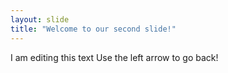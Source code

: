 ```yaml
---
layout: slide
title: "Welcome to our second slide!"
---
```

I am editing this text
Use the left arrow to go back!
